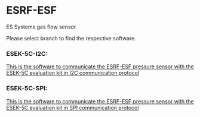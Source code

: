 # ESRF-ESF
ES Systems gas flow sensor

Please select branch to find the respective software.

### ESEK-5C-I2C: 
[This is the software to communicate the ESRF-ESF pressure sensor with the ESEK-5C evaluation kit in I2C communication protocol ](https://github.com/esenssys/ESRF-ESF/tree/ESEK-5C-I2C)

### ESEK-5C-SPI: 
[This is the software to communicate the ESRF-ESF pressure sensor with the ESEK-5C evaluation kit in SPI communication protocol ](https://github.com/esenssys/ESRF-ESF/tree/ESEK-5C-SPI)
